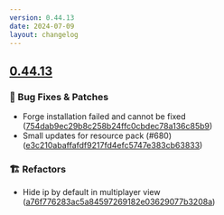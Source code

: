 ```yaml
---
version: 0.44.13
date: 2024-07-09
layout: changelog
---
```

## [0.44.13](#0.44.13)
### 🐛 Bug Fixes & Patches

- Forge installation failed and cannot be fixed ([754dab9ec29b8c258b24ffc0cbdec78a136c85b9](https://github.com/Voxelum/x-minecraft-launcher/commit/754dab9ec29b8c258b24ffc0cbdec78a136c85b9))
- Small updates for resource pack (#680) ([e3c210abaffafdf9217fd4efc5747e383cb63833](https://github.com/Voxelum/x-minecraft-launcher/commit/e3c210abaffafdf9217fd4efc5747e383cb63833))
### 🏗️ Refactors

- Hide ip by default in multiplayer view ([a76f776283ac5a84597269182e03629077b3208a](https://github.com/Voxelum/x-minecraft-launcher/commit/a76f776283ac5a84597269182e03629077b3208a))
